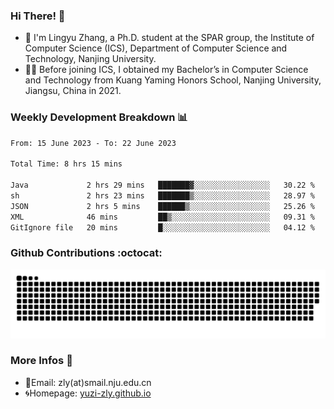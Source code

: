 ### Hi There! 👋 
- 🐳 I'm Lingyu Zhang, a Ph.D. student at the SPAR group, the Institute of Computer Science (ICS), Department of Computer Science and Technology, Nanjing University.
- 🧑‍🎓 Before joining ICS, I obtained my Bachelor’s in Computer Science and Technology from Kuang Yaming Honors School, Nanjing University, Jiangsu, China in 2021.

### Weekly Development Breakdown :bar_chart:

<!--START_SECTION:waka-->

```txt
From: 15 June 2023 - To: 22 June 2023

Total Time: 8 hrs 15 mins

Java             2 hrs 29 mins   ███████▓░░░░░░░░░░░░░░░░░   30.22 %
sh               2 hrs 23 mins   ███████▒░░░░░░░░░░░░░░░░░   28.97 %
JSON             2 hrs 5 mins    ██████▒░░░░░░░░░░░░░░░░░░   25.26 %
XML              46 mins         ██▒░░░░░░░░░░░░░░░░░░░░░░   09.31 %
GitIgnore file   20 mins         █░░░░░░░░░░░░░░░░░░░░░░░░   04.12 %
```

<!--END_SECTION:waka-->

### Github Contributions :octocat:

![](https://raw.githubusercontent.com/yuzi-zly/yuzi-zly/output/github-contribution-grid-snake.svg)              


### More Infos 📖

- 📧Email: zly(at)smail.nju.edu.cn
- 🌀Homepage: [yuzi-zly.github.io](https://yuzi-zly.github.io/)
